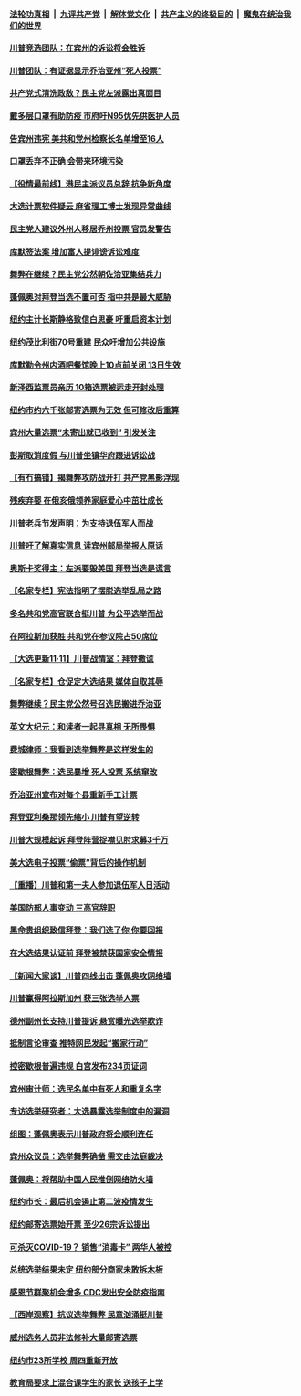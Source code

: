 ####  [法轮功真相](../../../../basic/blob/master/README.md?t=11120931) &nbsp;|&nbsp; [九评共产党](../../../../9ping.md/blob/master/README.md?t=11120931) &nbsp;|&nbsp; [解体党文化](../../../../jtdwh.md/blob/master/README.md?t=11120931)  &nbsp;|&nbsp; [共产主义的终极目的](../../../../gczydzjmd.md/blob/master/README.md?t=11120931) &nbsp;|&nbsp; [魔鬼在统治我们的世界](../../../../mgztzwmdsj.md/blob/master/README.md?t=11120931) 

#### [川普竞选团队：在宾州的诉讼将会胜诉](../pages/nsc412/n12542776.md?t=11120931) 

#### [川普团队：有证据显示乔治亚州“死人投票”](../pages/nsc412/n12542677.md?t=11120931) 

#### [共产党式清洗政敌？民主党左派露出真面目](../pages/nsc412/n12542768.md?t=11120931) 

#### [戴多层口罩有助防疫  市府吁N95优先供医护人员](../pages/nsc412/n12542617.md?t=11120931) 

#### [告宾州违宪 美共和党州检察长名单增至16人](../pages/nsc412/n12542414.md?t=11120931) 

#### [口罩丢弃不正确  会带来环境污染](../pages/nsc412/n12542614.md?t=11120931) 

#### [【役情最前线】港民主派议员总辞 抗争新角度](../pages/nsc412/n12542426.md?t=11120931) 

#### [大选计票软件疑云 麻省理工博士发现异常曲线](../pages/nsc412/n12542686.md?t=11120931) 

#### [民主党人建议外州人移居乔州投票 官员发警告](../pages/nsc412/n12542476.md?t=11120931) 

#### [库默签法案 增加富人提诽谤诉讼难度](../pages/nsc412/n12542556.md?t=11120931) 

#### [舞弊在继续？民主党公然朝佐治亚集结兵力](../pages/nsc412/n12542584.md?t=11120931) 

#### [蓬佩奥对拜登当选不置可否 指中共是最大威胁](../pages/nsc412/n12542425.md?t=11120931) 

#### [纽约主计长斯静格致信白思豪 吁重启资本计划](../pages/nsc412/n12542588.md?t=11120931) 

#### [纽约茂比利街70号重建 民众吁增加公共设施](../pages/nsc412/n12542515.md?t=11120931) 

#### [库默勒令州内酒吧餐馆晚上10点前关闭 13日生效](../pages/nsc412/n12542518.md?t=11120931) 

#### [新泽西监票员亲历 10箱选票被运走开封处理](../pages/nsc412/n12542336.md?t=11120931) 

#### [纽约市约六千张邮寄选票为无效  但可修改后重算](../pages/nsc412/n12542554.md?t=11120931) 

#### [宾州大量选票“未寄出就已收到” 引发关注](../pages/nsc412/n12542488.md?t=11120931) 

#### [彭斯取消度假 与川普坐镇华府跟进诉讼战](../pages/nsc412/n12542087.md?t=11120931) 

#### [【有冇搞错】揭舞弊攻防战开打 共产党黑影浮现](../pages/nsc412/n12542093.md?t=11120931) 

#### [残疾弃婴 在俄亥俄领养家庭爱心中茁壮成长](../pages/nsc412/n12540161.md?t=11120931) 

#### [川普老兵节发声明：为支持退伍军人而战](../pages/nsc412/n12542154.md?t=11120931) 

#### [川普吁了解真实信息 读宾州邮局举报人原话](../pages/nsc412/n12542091.md?t=11120931) 

#### [奥斯卡奖得主：左派要毁美国 拜登当选是谎言](../pages/nsc412/n12542315.md?t=11120931) 

#### [【名家专栏】宪法指明了摆脱选举乱局之路](../pages/nsc412/n12541799.md?t=11120931) 

#### [多名共和党高官联合挺川普 为公平选举而战](../pages/nsc412/n12542233.md?t=11120931) 

#### [在阿拉斯加获胜 共和党在参议院占50席位](../pages/nsc412/n12542270.md?t=11120931) 

#### [【大选更新11·11】川普战情室：拜登撒谎](../pages/nsc412/n12541288.md?t=11120931) 

#### [【名家专栏】仓促定大选结果 媒体自取其辱](../pages/nsc412/n12541786.md?t=11120931) 

#### [舞弊继续？民主党公然号召选民搬进乔治亚](../pages/nsc412/n12542258.md?t=11120931) 

#### [英文大纪元：和读者一起寻真相 无所畏惧](../pages/nsc412/n12542027.md?t=11120931) 

#### [费城律师：我看到选举舞弊是这样发生的](../pages/nsc412/n12542074.md?t=11120931) 

#### [密歇根舞弊：选民暴增 死人投票 系统窜改](../pages/nsc412/n12542090.md?t=11120931) 

#### [乔治亚州宣布对每个县重新手工计票](../pages/nsc412/n12542111.md?t=11120931) 

#### [拜登亚利桑那领先缩小 川普有望逆转](../pages/nsc412/n12542086.md?t=11120931) 

#### [川普大规模起诉 拜登阵营捉襟见肘求募3千万](../pages/nsc412/n12541834.md?t=11120931) 

#### [美大选电子投票“偷票”背后的操作机制](../pages/nsc412/n12540667.md?t=11120931) 

#### [【重播】川普和第一夫人参加退伍军人日活动](../pages/nsc412/n12541984.md?t=11120931) 

#### [美国防部人事变动 三高官辞职](../pages/nsc412/n12541919.md?t=11120931) 

#### [黑命贵组织致信拜登：我们选了你 你要回报](../pages/nsc412/n12541924.md?t=11120931) 

#### [在大选结果认证前 拜登被禁获国家安全情报](../pages/nsc412/n12541895.md?t=11120931) 

#### [【新闻大家谈】川普四线出击 蓬佩奥攻网络墙](../pages/nsc412/n12541798.md?t=11120931) 

#### [川普赢得阿拉斯加州 获三张选举人票](../pages/nsc412/n12541917.md?t=11120931) 

#### [德州副州长支持川普提诉 悬赏曝光选举欺诈](../pages/nsc412/n12541579.md?t=11120931) 

#### [抵制言论审查 推特网民发起“搬家行动”](../pages/nsc412/n12541778.md?t=11120931) 

#### [控密歇根普遍违规 白宫发布234页证词](../pages/nsc412/n12541720.md?t=11120931) 

#### [宾州审计师：选民名单中有死人和重复名字](../pages/nsc412/n12541580.md?t=11120931) 

#### [专访选举研究者：大选暴露选举制度中的漏洞](../pages/nsc412/n12541406.md?t=11120931) 

#### [组图：蓬佩奥表示川普政府将会顺利连任](../pages/nsc412/n12541112.md?t=11120931) 

#### [宾州众议员：选举舞弊确凿 需交由法庭裁决](../pages/nsc412/n12541084.md?t=11120931) 

#### [蓬佩奥：将帮助中国人民推倒网络防火墙](../pages/nsc412/n12541096.md?t=11120931) 

#### [纽约市长：最后机会遏止第二波疫情发生](../pages/nsc412/n12540658.md?t=11120931) 

#### [纽约邮寄选票始开票 至少26宗诉讼提出](../pages/nsc412/n12540603.md?t=11120931) 

#### [可杀灭COVID-19？ 销售“消毒卡” 两华人被控](../pages/nsc412/n12540675.md?t=11120931) 

#### [总统选举结果未定 纽约部分商家未敢拆木板](../pages/nsc412/n12540532.md?t=11120931) 

#### [感恩节群聚机会增多 CDC发出安全防疫指南](../pages/nsc412/n12540499.md?t=11120931) 

#### [【西岸观察】抗议选举舞弊 民意汹涌挺川普](../pages/nsc412/n12540763.md?t=11120931) 

#### [威州选务人员非法修补大量邮寄选票](../pages/nsc412/n12540697.md?t=11120931) 

#### [纽约市23所学校 周四重新开放](../pages/nsc412/n12540599.md?t=11120931) 

#### [教育局要求上混合课学生的家长  送孩子上学](../pages/nsc412/n12540601.md?t=11120931) 

